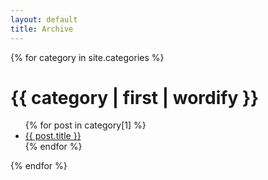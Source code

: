 ```yaml
---
layout: default
title: Archive
---
```


{% for category in site.categories %}
  <h1>{{ category | first | wordify  }}</h1>
  <ul>
  {% for post in category[1] %}
    <li><a href="{{ site.baseurl }}{{ post.url }}">{{ post.title }}</a></li>
  {% endfor %}
  </ul>
{% endfor %}
